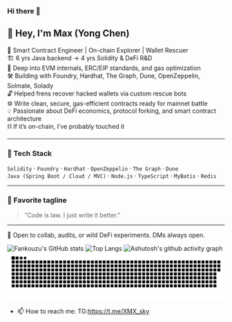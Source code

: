 ### Hi there 👋

## 👋 Hey, I'm Max (Yong Chen)

🚀 Smart Contract Engineer | On-chain Explorer | Wallet Rescuer  
🏗️ 6 yrs Java backend → 4 yrs Solidity & DeFi R&D  
🧠 Deep into EVM internals, ERC/EIP standards, and gas optimization  
🛠️ Building with Foundry, Hardhat, The Graph, Dune, OpenZeppelin, Solmate, Solady  
🔓 Helped frens recover hacked wallets via custom rescue bots  
⚙️ Write clean, secure, gas-efficient contracts ready for mainnet battle  
💡 Passionate about DeFi economics, protocol forking, and smart contract architecture  
⛓️ If it’s on-chain, I’ve probably touched it

---

### 🔧 Tech Stack
`Solidity` · `Foundry` · `Hardhat` · `OpenZeppelin` · `The Graph` · `Dune`  
`Java (Spring Boot / Cloud / MVC)` · `Node.js` · `TypeScript` · `MyBatis` · `Redis`

---

### 💬 Favorite tagline

> "Code is law. I just write it better."

---

👾 Open to collab, audits, or wild DeFi experiments. DMs always open.

![Fankouzu's GitHub stats](https://github-readme-stats.vercel.app/api?username=OpenSkyX&show_icons=true&theme=radical)
![Top Langs](https://github-readme-stats.vercel.app/api/top-langs/?username=OpenSkyX&layout=compact&custom_title=😊%20Used%20Languages&langs_count=8&theme=radical)
![Ashutosh's github activity graph](https://github-readme-activity-graph.vercel.app/graph?username=OpenSkyX&area=true&hide_border=true&theme=dracula)
<picture>
  <source media="(prefers-color-scheme: dark)" srcset="https://raw.githubusercontent.com/Fankouzu/Fankouzu/output/github-contribution-grid-snake-dark.svg">
  <source media="(prefers-color-scheme: light)" srcset="https://raw.githubusercontent.com/Fankouzu/Fankouzu/output/github-contribution-grid-snake.svg">
  <img alt="github contribution grid snake animation" src="https://raw.githubusercontent.com/Fankouzu/Fankouzu/output/github-contribution-grid-snake.svg">
</picture>

- 📫 How to reach me: TG:https://t.me/XMX_sky
